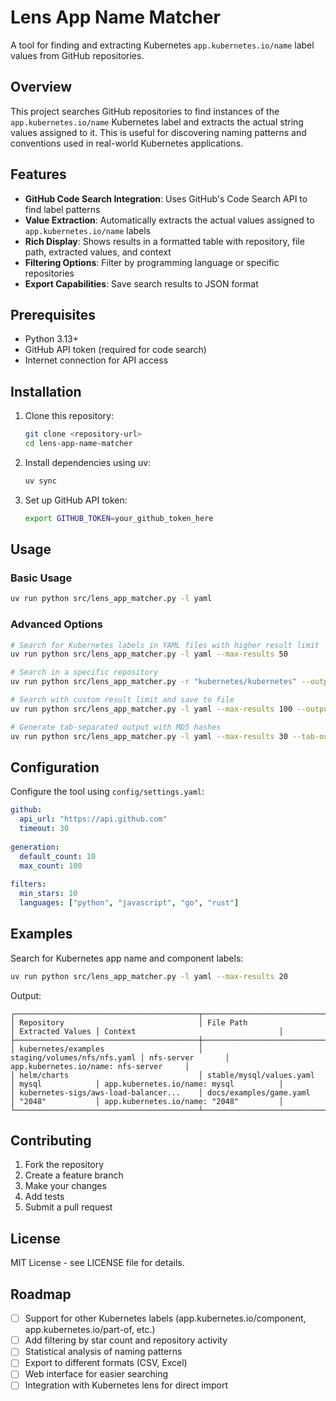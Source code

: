 # Lens App Name Matcher

A tool for finding and extracting Kubernetes `app.kubernetes.io/name` label values from GitHub repositories.

## Overview

This project searches GitHub repositories to find instances of the `app.kubernetes.io/name` Kubernetes label and extracts the actual string values assigned to it. This is useful for discovering naming patterns and conventions used in real-world Kubernetes applications.

## Features

- **GitHub Code Search Integration**: Uses GitHub's Code Search API to find label patterns
- **Value Extraction**: Automatically extracts the actual values assigned to `app.kubernetes.io/name` labels
- **Rich Display**: Shows results in a formatted table with repository, file path, extracted values, and context
- **Filtering Options**: Filter by programming language or specific repositories
- **Export Capabilities**: Save search results to JSON format

## Prerequisites

- Python 3.13+
- GitHub API token (required for code search)
- Internet connection for API access

## Installation

1. Clone this repository:
   ```bash
   git clone <repository-url>
   cd lens-app-name-matcher
   ```

2. Install dependencies using uv:
   ```bash
   uv sync
   ```

3. Set up GitHub API token:
   ```bash
   export GITHUB_TOKEN=your_github_token_here
   ```

## Usage

### Basic Usage

```bash
uv run python src/lens_app_matcher.py -l yaml
```

### Advanced Options

```bash
# Search for Kubernetes labels in YAML files with higher result limit
uv run python src/lens_app_matcher.py -l yaml --max-results 50

# Search in a specific repository
uv run python src/lens_app_matcher.py -r "kubernetes/kubernetes" --output results.json

# Search with custom result limit and save to file
uv run python src/lens_app_matcher.py -l yaml --max-results 100 --output k8s_labels.json

# Generate tab-separated output with MD5 hashes
uv run python src/lens_app_matcher.py -l yaml --max-results 30 --tab-output labels.tsv
```

## Configuration

Configure the tool using `config/settings.yaml`:

```yaml
github:
  api_url: "https://api.github.com"
  timeout: 30
  
generation:
  default_count: 10
  max_count: 100
  
filters:
  min_stars: 10
  languages: ["python", "javascript", "go", "rust"]
```

## Examples

Search for Kubernetes app name and component labels:
```bash
uv run python src/lens_app_matcher.py -l yaml --max-results 20
```

Output:
```
┌─────────────────────────────────────────┬──────────────────────────────┬──────────────────┬────────────────────────────────────────┐
│ Repository                              │ File Path                    │ Extracted Values │ Context                                │
├─────────────────────────────────────────┼──────────────────────────────┼──────────────────┼────────────────────────────────────────┤
│ kubernetes/examples                     │ staging/volumes/nfs/nfs.yaml │ nfs-server       │ app.kubernetes.io/name: nfs-server     │
│ helm/charts                             │ stable/mysql/values.yaml     │ mysql            │ app.kubernetes.io/name: mysql          │
│ kubernetes-sigs/aws-load-balancer...    │ docs/examples/game.yaml      │ "2048"           │ app.kubernetes.io/name: "2048"         │
└─────────────────────────────────────────┴──────────────────────────────┴──────────────────┴────────────────────────────────────────┘
```

## Contributing

1. Fork the repository
2. Create a feature branch
3. Make your changes
4. Add tests
5. Submit a pull request

## License

MIT License - see LICENSE file for details.

## Roadmap

- [ ] Support for other Kubernetes labels (app.kubernetes.io/component, app.kubernetes.io/part-of, etc.)
- [ ] Add filtering by star count and repository activity
- [ ] Statistical analysis of naming patterns
- [ ] Export to different formats (CSV, Excel)
- [ ] Web interface for easier searching
- [ ] Integration with Kubernetes lens for direct import
